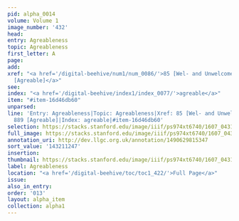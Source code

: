 ```yaml
---
pid: alpha_0014
volume: Volume 1
image_number: '432'
head:
entry: Agreableness
topic: Agreableness
first_letter: A
page:
add:
xref: "<a href='/digital-beehive/num1/num_0086/'>85 [Wel- and Unwelcome]</a>|<a href='/digital-beehive/num4/num_1145/'>889
  [Agreable]</a>"
see:
index: "<a href='/digital-beehive/index1/index_0077/'>agreable</a>"
item: "#item-16d46db60"
unparsed:
line: 'Entry: Agreableness|Topic: Agreableness|Xref: 85 [Wel- and Unwelcome]|Xref:
  889 [Agreable]|Index: agreable|#item-16d46db60'
selection: https://stacks.stanford.edu/image/iiif/ps974xt6740/1607_0431/661,1247,3203,403/full/0/default.jpg
full_image: https://stacks.stanford.edu/image/iiif/ps974xt6740/1607_0431/full/full/0/default.jpg
annotation_uri: http://dev.llgc.org.uk/annotation/1490629815347
sort_value: '143211247'
insertion:
thumbnail: https://stacks.stanford.edu/image/iiif/ps974xt6740/1607_0431/661,1247,600,180/250,/0/default.jpg
label: Agreableness
location: "<a href='/digital-beehive/toc/toc1_422/'>Full Page</a>"
issue:
also_in_entry:
order: '013'
layout: alpha_item
collection: alpha1
---
```

